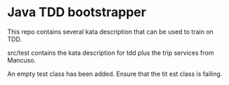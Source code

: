 # Java TDD bootstrapper

This repo contains several kata description that can be used to train on TDD.

src/test contains the kata description for tdd plus the trip services from Mancuso.

An empty test class has been added. Ensure that the tit est class is failing.